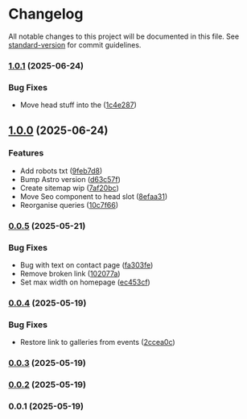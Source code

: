# Changelog

All notable changes to this project will be documented in this file. See [standard-version](https://github.com/conventional-changelog/standard-version) for commit guidelines.

### [1.0.1](https://github.com/marvinbarretto/nsguild/compare/v1.0.0...v1.0.1) (2025-06-24)


### Bug Fixes

* Move head stuff into the <head> ([1c4e287](https://github.com/marvinbarretto/nsguild/commit/1c4e28734466a49ea7faa35fa21ea36f104460ab))

## [1.0.0](https://github.com/marvinbarretto/nsguild/compare/v0.0.5...v1.0.0) (2025-06-24)


### Features

* Add robots txt ([9feb7d8](https://github.com/marvinbarretto/nsguild/commit/9feb7d867ccfbf0af89464bebd1d42a94d1e77fc))
* Bump Astro version ([d63c57f](https://github.com/marvinbarretto/nsguild/commit/d63c57f7f97f05a35a4a371e3a01323850a7db8d))
* Create sitemap wip ([7af20bc](https://github.com/marvinbarretto/nsguild/commit/7af20bc60ae9b76a5d0b01018893b22dc2755d0e))
* Move Seo component to head slot ([8efaa31](https://github.com/marvinbarretto/nsguild/commit/8efaa3179523f67758dab667bffd6127687cde7b))
* Reorganise queries ([10c7f66](https://github.com/marvinbarretto/nsguild/commit/10c7f66551fd1351700da8e70aa719380c903d22))

### [0.0.5](https://github.com/marvinbarretto/nsguild/compare/v0.0.4...v0.0.5) (2025-05-21)


### Bug Fixes

* Bug with text on contact page ([fa303fe](https://github.com/marvinbarretto/nsguild/commit/fa303fe3b936d31fb3e6c22e7b4dd6ef47d3b009))
* Remove broken link ([102077a](https://github.com/marvinbarretto/nsguild/commit/102077aed2438861f460610ec66c990f52bb6bfc))
* Set max width on homepage ([ec453cf](https://github.com/marvinbarretto/nsguild/commit/ec453cf5780e327bd1d2e79f0290e951f13c93fb))

### [0.0.4](https://github.com/marvinbarretto/nsguild/compare/v0.0.3...v0.0.4) (2025-05-19)


### Bug Fixes

* Restore link to galleries from events ([2ccea0c](https://github.com/marvinbarretto/nsguild/commit/2ccea0c39b593f4e4efd77d8f7c657de28550e00))

### [0.0.3](https://github.com/marvinbarretto/nsguild/compare/v0.0.2...v0.0.3) (2025-05-19)

### [0.0.2](https://github.com/marvinbarretto/nsguild/compare/v0.0.1...v0.0.2) (2025-05-19)

### 0.0.1 (2025-05-19)
